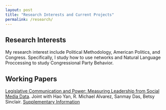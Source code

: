 ```yaml
---
layout: post
title: "Research Interests and Current Projects"
permalink: /research/
---
```

## Research Interests

My research interest include Political Methodology, American Politics, and Congress. Specifically, I study how to use networks and 
Natural Language Proccessing to study Congressional Party Behavior.  


## Working Papers

[Legislative Communication and Power: Measuring Leadership
from Social Media Data](https://www.dropbox.com/s/h2d2llfx4q2ap5g/Legislative_Tweets.pdf?dl=0). 
Joint with Hao Yan, R. Michael Alvarez, Sanmay Das, Betsy Sinclair. [Supplementary Information](https://www.dropbox.com/s/q5xlmojq2sugsvv/Legislative_Tweets_SI.pdf?dl=0)

